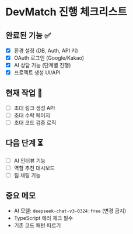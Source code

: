 # DevMatch 진행 체크리스트

## 완료된 기능 ✅
- [x] 환경 설정 (DB, Auth, API 키)
- [x] OAuth 로그인 (Google/Kakao)  
- [x] AI 상담 기능 (단계별 진행)
- [x] 프로젝트 생성 UI/API

## 현재 작업 🔄
- [ ] 초대 링크 생성 API
- [ ] 초대 수락 페이지
- [ ] 초대 코드 검증 로직

## 다음 단계 ⏳
- [ ] AI 인터뷰 기능
- [ ] 역할 추천 대시보드  
- [ ] 팀 채팅 기능

## 중요 메모
- AI 모델: `deepseek-chat-v3-0324:free` (변경 금지)
- TypeScript 에러 체크 필수
- 기존 코드 패턴 따르기
